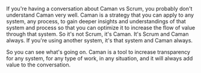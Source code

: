 If you're having a conversation about Caman vs Scrum, you probably don't understand Caman very well. Caman is a strategy that you can apply to any system, any process, to gain deeper insights and understandings of that system and process so that you can optimize it to increase the flow of value through that system. So it's not Scrum, it's Caman. It's Scrum and Caman always. If you're using another system, it's that system and Caman always. 

So you can see what's going on. Caman is a tool to increase transparency for any system, for any type of work, in any situation, and it will always add value to the conversation.